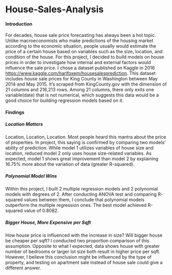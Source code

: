 # House-Sales-Analysis


#### Introduction

 For decades, house sale price forecasting has always been a hot topic. Unlike macroeconomists who make predictions of the housing market according to the economic situation, people usually would estimate the price of a certain house based on variables such as the size, location, and condition of the house. For this project, I decided to build models on house prices in order to investigate how internal and external factors would influence the sale price. I chose a dataset published on Kaggle in 2016 <https://www.kaggle.com/harlfoxem/housesalesprediction>. This dataset includes house sale prices for King County in Washington between May 2014 and May 2015. It’s scraped from KingCounty.gov with the dimension of 21 columns and 216,213 rows. Among 21 columns, there only exits one variable(date) that is not numerical, which suggests this data would be a good choice for building regression models based on it.

#### Findings

##### Location Matters
Location, Location, Location. Most people heard this mantra about the price of properties. In project, this saying is confirmed by comparing two models’ ability of prediction. While model 1 utilizes variables of house size and location,  reduced model 2 only uses house size-related variables. As expected, model 1 shows great improvement than model 2 by explaining 16.75% more about the variation of data (greater R-squared).

##### Polynomial Model Wins
Within this project, I built 2 multiple regression models and 2 polynomial models with degrees of 2. After conducting ANOVA test and comparing R-squared values between them, I conclude that polynomial models outperform the multiple regression ones. The best model achieved R-squared value of 0.8082.

##### Bigger House, More Expensive per Sqft
How house price is influenced with the increase in size? Will bigger house be cheaper per sqft? I conducted two proportion comparison of this assumption. Opposite to what I expected, data shows house with greater number of bedrooms or larger lot size both result in higher price per sqft. However, I believe this conclusion might be influenced by the type of property, and testing on apartment sale instead of house sale could give a different answer.

